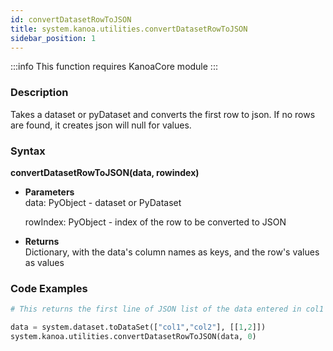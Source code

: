 ```yaml
---
id: convertDatasetRowToJSON
title: system.kanoa.utilities.convertDatasetRowToJSON
sidebar_position: 1
---
```


:::info
This function requires KanoaCore module
:::

### Description
Takes a dataset or pyDataset and converts the first row to json. If no rows are found, it creates json will null for values. 

### Syntax
**convertDatasetRowToJSON(data, rowindex)**

- **Parameters**  
    data: PyObject - dataset or PyDataset

    rowIndex: PyObject - index of the row to be converted to JSON

- **Returns**  
    Dictionary, with the data's column names as keys, and the row's values as values


### Code Examples

```py
# This returns the first line of JSON list of the data entered in col1 and col2

data = system.dataset.toDataSet(["col1","col2"], [[1,2]])
system.kanoa.utilities.convertDatasetRowToJSON(data, 0)
```